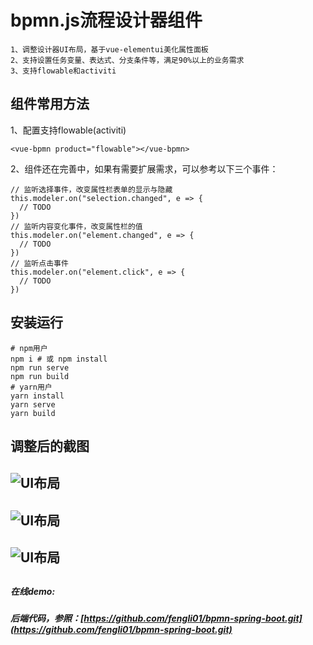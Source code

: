# bpmn.js流程设计器组件
```
1、调整设计器UI布局，基于vue-elementui美化属性面板
2、支持设置任务变量、表达式、分支条件等，满足90%以上的业务需求
3、支持flowable和activiti
```
## 组件常用方法
1、配置支持flowable(activiti)
```vue
<vue-bpmn product="flowable"></vue-bpmn>
```
2、组件还在完善中，如果有需要扩展需求，可以参考以下三个事件：
```vue
// 监听选择事件，改变属性栏表单的显示与隐藏
this.modeler.on("selection.changed", e => {
  // TODO
})
// 监听内容变化事件，改变属性栏的值
this.modeler.on("element.changed", e => {
  // TODO
})
// 监听点击事件
this.modeler.on("element.click", e => {
  // TODO
})
```
## 安装运行
```shell
# npm用户
npm i # 或 npm install
npm run serve
npm run build
# yarn用户
yarn install
yarn serve
yarn build
```
## 调整后的截图
![UI布局](http://47.108.140.13/images/pic11.jpg?raw=true)
---
![UI布局](http://47.108.140.13/images/pic12.jpg?raw=true)
---
![UI布局](http://47.108.140.13/images/pic13.jpg?raw=tru)
---

## 
##### 在线demo: [](http://47.108.140.13/bpmn/)
##### 后端代码，参照：[https://github.com/fengli01/bpmn-spring-boot.git](https://github.com/fengli01/bpmn-spring-boot.git)

